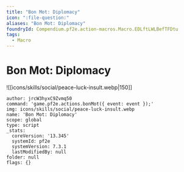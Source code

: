 ```yaml
---
title: "Bon Mot: Diplomacy"
icon: ":file-question:"
aliases: "Bon Mot: Diplomacy"
foundryId: Compendium.pf2e.action-macros.Macro.EDLftLWLBefTFDtu
tags:
  - Macro
---
```


# Bon Mot: Diplomacy
![[icons/skills/social/peace-luck-insult.webp|150]]

```Macro
author: jrcW3hyxC9Zvmq50
command: 'game.pf2e.actions.bonMot({ event: event });'
img: icons/skills/social/peace-luck-insult.webp
name: 'Bon Mot: Diplomacy'
scope: global
type: script
_stats:
  coreVersion: '13.345'
  systemId: pf2e
  systemVersion: 7.3.1
  lastModifiedBy: null
folder: null
flags: {}
```
